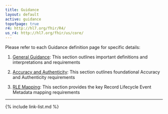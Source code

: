 ```yaml
---
title: Guidance
layout: default
active: guidance
topofpage: true
r4: http://hl7.org/fhir/R4/
us_r4: http://hl7.org/fhir/us/core/
---
```


Please refer to each Guidance definition page for specific details:

1. [General Guidance](generalguidance.html): This section outlines important definitions and interpretations and requirements

2. [Accuracy and Authenticity](accuracyauthenticity.html): This section outlines foundational Accuracy and Authenticity requirements

3. [RLE Mapping](rlemapping.html): This section provides the key Record Lifecycle Event Metadata mapping requirements

---

{% include link-list.md %}
